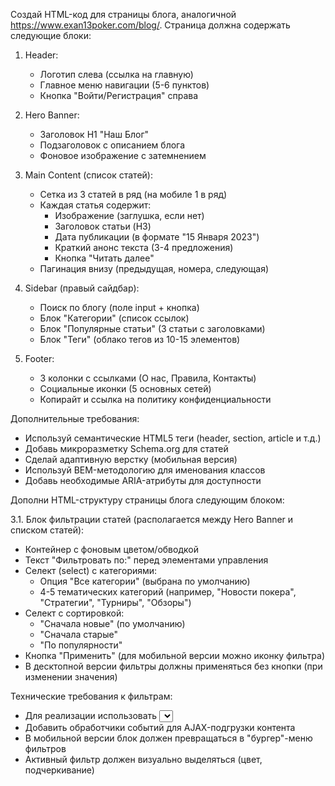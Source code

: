 <!-- prompt from deepseek -->
Создай HTML-код для страницы блога, аналогичной https://www.exan13poker.com/blog/. Страница должна содержать следующие блоки:

1. Header:
   - Логотип слева (ссылка на главную)
   - Главное меню навигации (5-6 пунктов)
   - Кнопка "Войти/Регистрация" справа

2. Hero Banner:
   - Заголовок H1 "Наш Блог"
   - Подзаголовок с описанием блога
   - Фоновое изображение с затемнением

3. Main Content (список статей):
   - Сетка из 3 статей в ряд (на мобиле 1 в ряд)
   - Каждая статья содержит:
     * Изображение (заглушка, если нет)
     * Заголовок статьи (H3)
     * Дата публикации (в формате "15 Января 2023")
     * Краткий анонс текста (3-4 предложения)
     * Кнопка "Читать далее"
   - Пагинация внизу (предыдущая, номера, следующая)

4. Sidebar (правый сайдбар):
   - Поиск по блогу (поле input + кнопка)
   - Блок "Категории" (список ссылок)
   - Блок "Популярные статьи" (3 статьи с заголовками)
   - Блок "Теги" (облако тегов из 10-15 элементов)

5. Footer:
   - 3 колонки с ссылками (О нас, Правила, Контакты)
   - Социальные иконки (5 основных сетей)
   - Копирайт и ссылка на политику конфиденциальности

Дополнительные требования:
- Используй семантические HTML5 теги (header, section, article и т.д.)
- Добавь микроразметку Schema.org для статей
- Сделай адаптивную верстку (мобильная версия)
- Используй BEM-методологию для именования классов
- Добавь необходимые ARIA-атрибуты для доступности

Дополни HTML-структуру страницы блога следующим блоком:

3.1. Блок фильтрации статей (располагается между Hero Banner и списком статей):
   - Контейнер с фоновым цветом/обводкой
   - Текст "Фильтровать по:" перед элементами управления
   - Селект (select) с категориями:
     * Опция "Все категории" (выбрана по умолчанию)
     * 4-5 тематических категорий (например, "Новости покера", "Стратегии", "Турниры", "Обзоры")
   - Селект с сортировкой:
     * "Сначала новые" (по умолчанию)
     * "Сначала старые"
     * "По популярности"
   - Кнопка "Применить" (для мобильной версии можно иконку фильтра)
   - В десктопной версии фильтры должны применяться без кнопки (при изменении значения)

Технические требования к фильтрам:
- Для реализации использовать <select> с JavaScript или готовую библиотеку (select2, choices.js)
- Добавить обработчики событий для AJAX-подгрузки контента
- В мобильной версии блок должен превращаться в "бургер"-меню фильтров
- Активный фильтр должен визуально выделяться (цвет, подчеркивание)